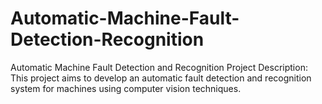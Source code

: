# Automatic-Machine-Fault-Detection-Recognition
Automatic Machine Fault Detection and Recognition  Project Description: This project aims to develop an automatic fault detection and recognition system for machines using computer vision techniques.
